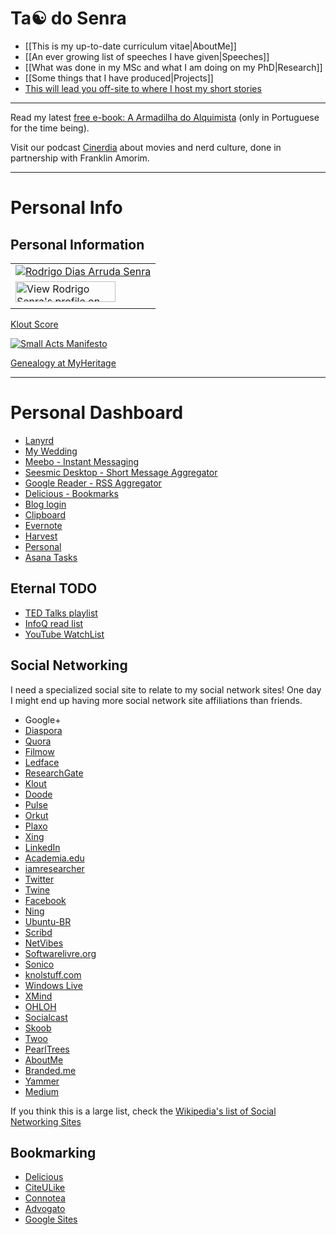# Ta☯ do Senra 

 * [[This is my up-to-date curriculum vitae|AboutMe]]
 * [[An ever growing list of speeches I have given|Speeches]]
 * [[What was done in my MSc and what I am doing on my PhD|Research]]
 * [[Some things that I have produced|Projects]]
 * [This will lead you off-site to where I host my short stories](https://www.widbook.com/ebook/ArmadilhaDoAlquimista)

----
Read my latest [free e-book: A Armadilha do Alquimista](http://www.widbook.com/ebook/ArmadilhaDoAlquimista)  (only in Portuguese for the time being).

Visit our podcast [Cinerdia](http://cinerdia.com.br)  about movies and nerd culture,  done in partnership with Franklin Amorim.

----

# Personal Info

## Personal Information

<table>
<tr><td><a title="Rodrigo Dias Arruda Senra" href="https://www.researchgate.net/profile/Rodrigo_Senra/"><img src="https://www.researchgate.net/images/public/profile_share_badge.png" alt="Rodrigo Dias Arruda Senra" /></a></td></tr>
<tr><td><a href="http://br.linkedin.com/pub/rodrigo-senra/0/139/873"><img src="http://www.linkedin.com/img/webpromo/btn_viewmy_160x33.png" width="160" height="33" border="0" alt="View Rodrigo Senra's profile on LinkedIn"</a></td></tr> 
<tr><td>
</table>

[Klout Score](http://widgets.klout.com/badge/rodsenra?size=m)

<a href="http://smallactsmanifesto.org" title="Small Acts Manifesto"><img src="http://smallactsmanifesto.org/static/images/smallacts-badge-80x15.png" style="border: none;" alt="Small Acts Manifesto" /></a>

[Genealogy at MyHeritage](http://www.myheritage.com.br/site-271062031/senra)

----

# Personal Dashboard 

 * [Lanyrd](http://lanyrd.com/dashboard/)
 * [My Wedding](http://www.vivanoivos.com.br/rod-aline/entrada)
 * [Meebo - Instant Messaging](http://www.meebo.com/)
 * [Seesmic Desktop - Short Message Aggregator](http://seesmic.com)
 * [Google Reader - RSS Aggregator](http://www.google.com.br/reader)
 * [Delicious - Bookmarks](http://www.delicious.com/)
 * [Blog login](http://blog.rodrigo.senra.nom.br/wp-login.php)
 * [Clipboard](http://www.clipboard.com/home)
 * [Evernote](https://www.evernote.com)
 * [Harvest](https://rodsenra.harvestapp.com/daily)
 * [Personal](https://www.personal.com/owner/rodsenra)
 * [Asana Tasks](https://app.asana.com)

## Eternal TODO 

 * [TED Talks playlist](http://www.ted.com/dashboard/saved_talks)
 * [InfoQ read list](http://www.infoq.com/showbookmarks.action )
 * [YouTube WatchList](https://www.youtube.com/playlist?list=WL)

## Social Networking

I need a specialized social site to relate to my social network sites!
One day I might end up having more social network site affiliations than friends.

 * Google+
 * [Diaspora](https://joindiaspora.com/stream)
 * [Quora](http://www.quora.com/)
 * [Filmow](http://filmow.com/)
 * [Ledface](http://ledface.com/)
 * [ResearchGate](http://www.researchgate.net)
 * [Klout](http://klout.com/)
 * [Doode](http://doode.com.br/)
 * [Pulse](http://pulse.plaxo.com/pulse/profile/show/90196503973?pk=0942ff0ea63b248c054166c8a0fcff8451be1252)
 * [Orkut](http://www.orkut.com)
 * [Plaxo](http://pulse.plaxo.com/pulse/)
 * [Xing](https://www.xing.com/app/user?op=home")
 * [LinkedIn](http://www.linkedin.com/home)
 * [Academia.edu](http://unicamp.academia.edu/RodrigoSenra)
 * [iamresearcher](http://www.iamresearcher.com)
 * [Twitter](http://twitter.com/home)
 * [Twine](http://www.twine.com/)
 * [Facebook](http://www.facebook.com/home.php)
 * [Ning](http://www.ning.com)
 * [Ubuntu-BR](http://ubuntu-br.ning.com/)
 * [Scribd](http://www.scribd.com/rodsenra)
 * [NetVibes](http://www.netvibes.com)
 * [Softwarelivre.org](http://softwarelivre.org/rodsenra)
 * [Sonico](http://www.sonico.com/)
 * [knolstuff.com](http://knolstuff.com/profile/RodrigoSenra)
 * [Windows Live](https://account.live.com/summarypage.aspx)
 * [XMind](http://www.xmind.net/account/rodsenra/)
 * [OHLOH](https://www.ohloh.net/accounts/rodsenra )
 * [Socialcast](http://hitecnologia-com-br.socialcast.com)
 * [Skoob](http://www.skoob.com.br/)
 * [Twoo](http://www.twoo.com/)
 * [PearlTrees](http://www.pearltrees.com/)
 * [AboutMe](http://about.me/rodsenra)
 * [Branded.me](https://branded.me/preview?id=5502553c0181e30003af1b11)
 * [Yammer](https://www.yammer.com)
 * [Medium](https://medium.com/)

If you think this is a large list, check the [Wikipedia's list of Social Networking Sites](http://en.wikipedia.org/wiki/List_of_social_networking_websites)

## Bookmarking

 * [Delicious](http://delicious.com/)
 * [CiteULike](http://www.citeulike.org/)
 * [Connotea](http://www.connotea.org/user/rodsenra)
 * [Advogato](http://www.advogato.org/person/Senra/)
 * [Google Sites](http://sites.google.com/site/rodsenra/Home)
